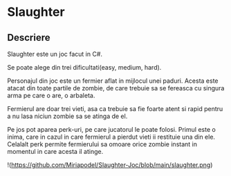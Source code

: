 # Slaughter

## Descriere

Slaughter este un joc facut in C#.

Se poate alege din trei dificultati(easy, medium, hard).

Personajul din joc este un fermier aflat in mijlocul unei paduri. Acesta este atacat din toate partile de zombie, de care trebuie sa se fereasca cu singura arma pe care o are, o arbaleta.

Fermierul are doar trei vieti, asa ca trebuie sa fie foarte atent si rapid pentru a nu lasa niciun zombie sa se atinga de el.

Pe jos pot aparea perk-uri, pe care jucatorul le poate folosi. Primul este o inima, care in cazul in care fermierul a pierdut vieti ii restituie una din ele. Celalalt perk permite fermierului sa omoare orice zombie instant in momentul in care acesta il atinge.

!(https://github.com/Miriapodel/Slaughter-Joc/blob/main/slaughter.png)
